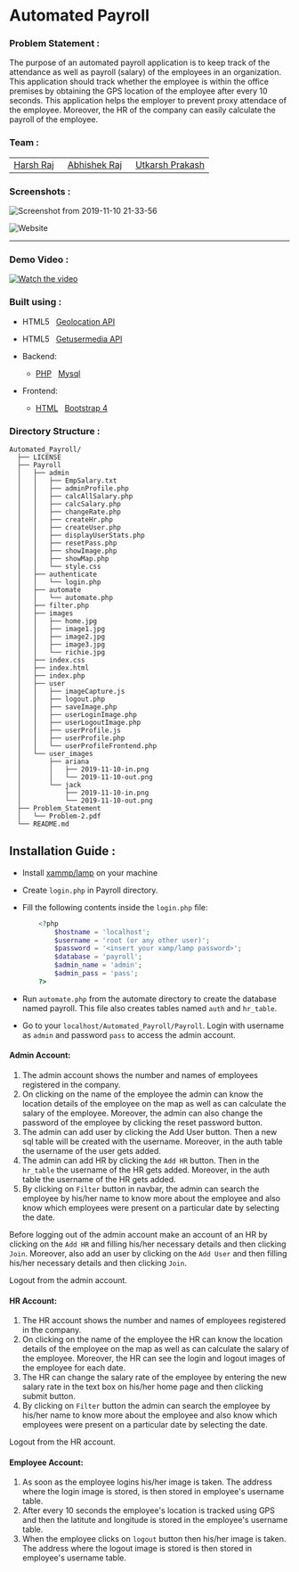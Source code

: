 # Automated Payroll

### Problem Statement :
The purpose of an automated payroll application is to keep track of the attendance as well as payroll (salary) of the employees in an organization. This application should track whether the employee is within the office premises by obtaining the GPS location of the employee after every 10 seconds. This application helps the employer to prevent proxy attendace of the employee. Moreover, the HR of the company can easily calculate the payroll of the employee.

### Team :

|	|	|	|
|---|---|---|
|[Harsh Raj](https://github.com/harshraj22)  &nbsp;|  [Abhishek Raj](https://github.com/abhiisshheekk)  &nbsp;|  [Utkarsh Prakash](https://github.com/Utkarsh-1)|


### Screenshots :
![Screenshot from 2019-11-10 21-33-56](https://user-images.githubusercontent.com/46635452/68546921-ed3e8f80-0401-11ea-9168-c177774d9b22.png)

![Website](https://user-images.githubusercontent.com/46635452/68547020-c0d74300-0402-11ea-84e2-2d9ac11a5952.png)

<hr>

### Demo Video :
[![Watch the video](https://user-images.githubusercontent.com/46635452/68546921-ed3e8f80-0401-11ea-9168-c177774d9b22.png)](https://youtu.be/DWHzMQoNQPE)


### Built using :
  * HTML5 &nbsp; [Geolocation API](https://www.w3schools.com/html/html5_geolocation.asp)

  * HTML5 &nbsp; [Getusermedia API](https://www.html5rocks.com/en/tutorials/getusermedia/intro/)

  * Backend:
    * [PHP](https://www.php.net/) &nbsp; [Mysql](https://www.mysql.com/)
  * Frontend:
    * [HTML](https://www.w3schools.com/html/) &nbsp; [Bootstrap 4](https://getbootstrap.com/)

### Directory Structure :
  ```
  Automated_Payroll/
	├── LICENSE
	├── Payroll
	│   ├── admin
	│   │   ├── EmpSalary.txt
	│   │   ├── adminProfile.php
	│   │   ├── calcAllSalary.php
	│   │   ├── calcSalary.php
	│   │   ├── changeRate.php
	│   │   ├── createHr.php
	│   │   ├── createUser.php
	│   │   ├── displayUserStats.php
	│   │   ├── resetPass.php
	│   │   ├── showImage.php
	│   │   ├── showMap.php
	│   │   └── style.css
	│   ├── authenticate
	│   │   └── login.php
	│   ├── automate
	│   │   └── automate.php
	│   ├── filter.php
	│   ├── images
	│   │   ├── home.jpg
	│   │   ├── image1.jpg
	│   │   ├── image2.jpg
	│   │   ├── image3.jpg
	│   │   └── richie.jpg
	│   ├── index.css
	│   ├── index.html
	│   ├── index.php
	│   ├── user
	│   │   ├── imageCapture.js
	│   │   ├── logout.php
	│   │   ├── saveImage.php
	│   │   ├── userLoginImage.php
	│   │   ├── userLogoutImage.php
	│   │   ├── userProfile.js
	│   │   ├── userProfile.php
	│   │   └── userProfileFrontend.php
	│   └── user_images
	│       ├── ariana
	│       │   ├── 2019-11-10-in.png
	│       │   └── 2019-11-10-out.png
	│       └── jack
	│           ├── 2019-11-10-in.png
	│           └── 2019-11-10-out.png
	├── Problem_Statement
	│   └── Problem-2.pdf
	└── README.md
  ```

## Installation Guide :

 * Install [xammp/lamp](https://www.ntu.edu.sg/home/ehchua/programming/webprogramming/AMP_Setup.html) on your machine

 * Create ```login.php``` in Payroll directory. 

 * Fill the following contents inside the ```login.php``` file:
	```php
		<?php
			$hostname = 'localhost';
			$username = 'root (or any other user)';
			$password = '<insert your xamp/lamp password>';
			$database = 'payroll';
			$admin_name = 'admin';
			$admin_pass = 'pass';
		?>
	```

 * Run ```automate.php``` from the automate directory to create the database named payroll. This file also creates tables named ```auth``` and ```hr_table```.

 * Go to your ```localhost/Automated_Payroll/Payroll```. 
Login with username as ```admin``` and password ```pass``` to access the admin account.

#### Admin Account:
1. The admin account shows the number and names of employees registered in the company.
2. On clicking on the name of the employee the admin can know the location details of the employee on the map as well as can calculate the salary of the employee.
Moreover, the admin can also change the password of the employee by clicking the reset password button.
3. The admin can add user by clicking the Add User button. Then a new sql table will be created with the username. Moreover, in the auth table the username of the user gets added.
4. The admin can add HR by clicking the ```Add HR``` button. Then in the ```hr_table``` the username of the HR gets added. Moreover, in the auth table the username of the HR gets added.
5. By clicking on ```Filter``` button in navbar, the admin can search the employee by his/her name to know more about the employee and also know which employees were present on a particular date by selecting the date.

Before logging out of the admin account make an account of an HR by clicking on the ```Add HR``` and filling his/her necessary details and then clicking ```Join```. Moreover, also add an user by clicking on the ```Add User``` and then filling his/her necessary details and then clicking ```Join```.

Logout from the admin account.

#### HR Account:
1. The HR account shows the number and names of employees registered in the company.
2. On clicking on the name of the employee the HR can know the location details of the employee on the map as well as can calculate the salary of the employee. Moreover, the HR can see the login and logout images of the employee for each date.
3. The HR can change the salary rate of the employee by entering the new salary rate in the text box on his/her home page and then clicking submit button.
4. By clicking on ```Filter``` button the admin can search the employee by his/her name to know more about the employee and also know which employees were present on a particular date by selecting the date.

Logout from the HR account.

#### Employee Account:
1. As soon as the employee logins his/her image is taken. The address where the login image is stored, is then stored in employee's username table.
2. After every 10 seconds the employee's location is tracked using GPS and then the latitute and longitude is stored in the employee's username table.  
3. When the employee clicks on ```logout``` button then his/her image is taken. The address where the logout image is stored is then stored in employee's username table.  

